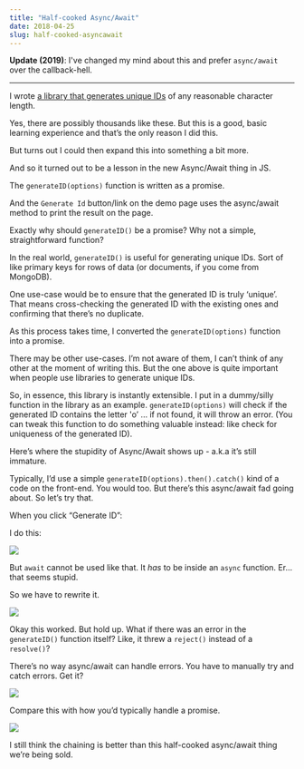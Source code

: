 ```yaml
---
title: "Half-cooked Async/Await"
date: 2018-04-25
slug: half-cooked-asyncawait
---
```


**Update (2019)**: I've changed my mind about this and prefer `async/await` over the callback-hell.

--- 

I wrote [a library that generates unique IDs](http://druchan.com/gen_id) of any reasonable character length.

Yes, there are possibly thousands like these. But this is a good, basic learning experience and that’s the only reason I did this.

But turns out I could then expand this into something a bit more.

And so it turned out to be a lesson in the new Async/Await thing in JS.

The `generateID(options)` function is written as a promise.

And the `Generate Id` button/link on the demo page uses the async/await method to print the result on the page.

Exactly why should `generateID()` be a promise? Why not a simple, straightforward function?

In the real world, `generateID()` is useful for generating unique IDs. Sort of like primary keys for rows of data (or documents, if you come from MongoDB).

One use-case would be to ensure that the generated ID is truly ‘unique’. That means cross-checking the generated ID with the existing ones and confirming that there’s no duplicate.

As this process takes time, I converted the `generateID(options)` function into a promise.

There may be other use-cases. I’m not aware of them, I can’t think of any other at the moment of writing this. But the one above is quite important when people use libraries to generate unique IDs.

So, in essence, this library is instantly extensible. I put in a dummy/silly function in the library as an example. `generateID(options)` will check if the generated ID contains the letter 'o’ … if not found, it will throw an error. (You can tweak this function to do something valuable instead: like check for uniqueness of the generated ID).

Here’s where the stupidity of Async/Await shows up - a.k.a it’s still immature.

Typically, I’d use a simple `generateID(options).then().catch()` kind of a code on the front-end. You would too. But there’s this async/await fad going about. So let’s try that.

When you click “Generate ID”:

I do this:  

![](https://64.media.tumblr.com/bb99b5adf8ba6a66295c3d95d4352d30/tumblr_inline_p7q6j3VMJf1qbg0pd_540.png)

But `await` cannot be used like that. It *has* to be inside an `async` function. Er… that seems stupid.

So we have to rewrite it.

![](https://64.media.tumblr.com/d54d4ee3c84fe86d16fa671000d83c9e/tumblr_inline_p7q6huq2jT1qbg0pd_540.png)

Okay this worked. But hold up. What if there was an error in the `generateID()` function itself? Like, it threw a `reject()` instead of a `resolve()`?

There’s no way async/await can handle errors. You have to manually try and catch errors. Get it?

![](https://64.media.tumblr.com/6597d56323598b1d1b5d3fdbde37b410/tumblr_inline_p7q6mbCnzu1qbg0pd_540.png)

Compare this with how you’d typically handle a promise.

![](https://64.media.tumblr.com/bf1f3df04447904ad695d78b810261ba/tumblr_inline_p7q6uucVbi1qbg0pd_540.png)

I still think the chaining is better than this half-cooked async/await thing we’re being sold.